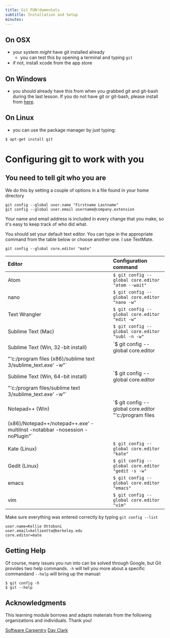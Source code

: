 ```yaml
---
title: Git FUN!damentals
subtitle: Installation and Setup
minutes:
---
```


## On OSX

* your system *might* have git installed already
  * you can test this by opening a terminal and typing `git`
* if not, install xcode from the app store

## On Windows

* you should already have this from when you grabbed git and git-bash during the last lesson. If you do not have git or git-bash, please install from [here](https://git-scm.com/downloads).

## On Linux

* you can use the package manager by just typing:

~~~
$ apt-get install git
~~~

# Configuring git to work with you

## You need to tell git who you are

We do this by setting a couple of options in a file found in your home directory

~~~{.input}
git config --global user.name "Firstname Lastname"
git config --global user.email username@company.extension
~~~

Your name and email address is included in every change that you make, so it's easy to keep track of who did what.


You should set your default text editor. You can type in the appropriate
command from the table below or choose another one. I use TextMate.

~~~{.input}
git config --global core.editor "mate"
~~~

| Editor             | Configuration command                            |
|:-------------------|:-------------------------------------------------|
|Atom | `$ git config --global core.editor "atom --wait"`|
| nano               | `$ git config --global core.editor "nano -w"`    |
| Text Wrangler      | `$ git config --global core.editor "edit -w"`    |
| Sublime Text (Mac) | `$ git config --global core.editor "subl -n -w"` |
| Sublime Text (Win, 32-bit install) | `$ git config --global core.editor
"'c:/program files (x86)/sublime text 3/sublime_text.exe' -w"` |
| Sublime Text (Win, 64-bit install) | `$ git config --global core.editor
"'c:/program files/sublime text 3/sublime_text.exe' -w"` |
| Notepad++ (Win)    | `$ git config --global core.editor "'c:/program files
(x86)/Notepad++/notepad++.exe' -multiInst -notabbar -nosession -noPlugin"`|
| Kate (Linux)       | `$ git config --global core.editor "kate"`       |
| Gedit (Linux)      | `$ git config --global core.editor "gedit -s -w"`   |
| emacs              | `$ git config --global core.editor "emacs"`   |
| vim                | `$ git config --global core.editor "vim"`   |

Make sure everything was entered correctly by typing `git config --list`

~~~{.output}
user.name=Kellie Ottoboni
user.email=kellieotto@berkeley.edu
core.editor=mate
~~~

## Getting Help

Of course, many issues you run into can be solved through Google, but Git
provides two help commands. `-h` will tell you more about a specific commandand
`--help` will bring up the manual:

~~~
$ git config -h
$ git --help
~~~

## Acknowledgments

This learning module borrows and adapts materials from the following organizations and individuals. Thank you!

[Software Carpentry](https://github.com/swcarpentry/git-novice)
[Dav Clark](https://github.com/davclark/git-fundamentals)
